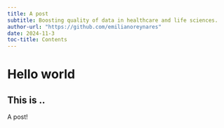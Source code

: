 ```yaml
---
title: A post
subtitle: Boosting quality of data in healthcare and life sciences.
author-url: "https://github.com/emilianoreynares"
date: 2024-11-3
toc-title: Contents
---
```


# Hello world

## This is ..

A post!
